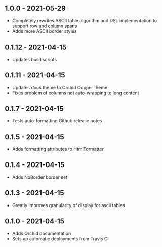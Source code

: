 ## 1.0.0 - 2021-05-29

- Completely rewrites ASCII table algorithm and DSL implementation to support row and column spans
- Adds more ASCII border styles

## 0.1.12 - 2021-04-15

- Updates build scripts

## 0.1.11 - 2021-04-15

- Updates docs theme to Orchid Copper theme
- Fixes problem of columns not auto-wrapping to long content

## 0.1.7 - 2021-04-15

- Tests auto-formatting Github release notes

## 0.1.5 - 2021-04-15

- Adds formatting attributes to HtmlFormatter

## 0.1.4 - 2021-04-15

- Adds NoBorder border set

## 0.1.3 - 2021-04-15

- Greatly improves granularity of display for ascii tables

## 0.1.0 - 2021-04-15

- Adds Orchid documentation
- Sets up automatic deployments from Travis CI
